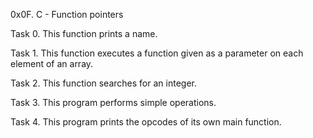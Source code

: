 0x0F. C - Function pointers

Task 0. This function prints a name.

Task 1. This function executes a function given as a parameter on each element of an array.

Task 2. This function searches for an integer.

Task 3. This program performs simple operations.

Task 4. This program prints the opcodes of its own main function.  
